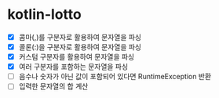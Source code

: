 # kotlin-lotto

- [x] 콤마(,)를 구분자로 활용하여 문자열을 파싱
- [x] 콜론(:)을 구분자로 활용하여 문자열을 파싱
- [x] 커스텀 구분자를 활용하여 문자열을 파싱
- [x] 여러 구분자를 포함하는 문자열을 파싱
- [ ] 음수나 숫자가 아닌 값이 포함되어 있다면 RuntimeException 반환
- [ ] 입력한 문자열의 합 계산

